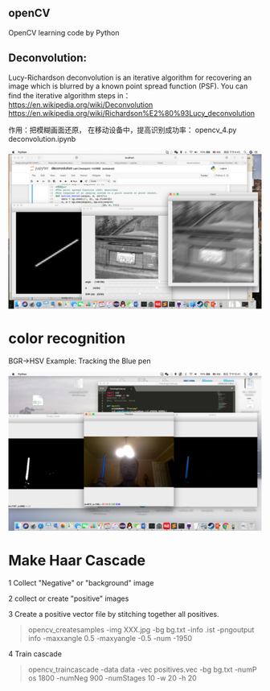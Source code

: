 ## openCV

OpenCV learning code by Python
## Deconvolution:

Lucy-Richardson deconvolution is an iterative algorithm for recovering an image which is blurred by a known point spread function (PSF). You can find the iterative algorithm steps in：https://en.wikipedia.org/wiki/Deconvolution
https://en.wikipedia.org/wiki/Richardson%E2%80%93Lucy_deconvolution

作用：把模糊画面还原， 在移动设备中，提高识别成功率：
opencv_4.py
deconvolution.ipynb

![image](https://github.com/YanZiQinKevin/openCV/blob/master/image/decon_shoot.png)


# color recognition
BGR->HSV
Example: Tracking the Blue pen

![TrackingColor](https://github.com/YanZiQinKevin/openCV/blob/master/image/screenshoot.png)



# Make Haar Cascade
1 Collect "Negative" or "background" image

2 collect or create "positive" images

3 Create a positive vector file by stitching   	  together all positives. 

> opencv_createsamples -img XXX.jpg -bg bg.txt -info .ist -pngoutput info -maxxangle 0.5 -maxyangle -0.5 -num -1950

4 Train cascade

>  opencv_traincascade -data data -vec positives.vec -bg bg.txt -numP os 1800 -numNeg 900 -numStages 10 -w 20 -h 20
